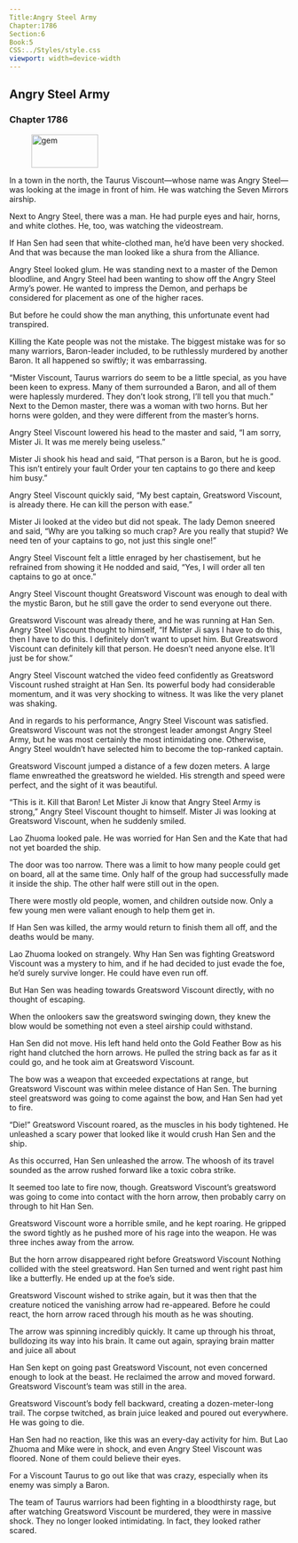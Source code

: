 ```yaml
---
Title:Angry Steel Army 
Chapter:1786 
Section:6 
Book:5 
CSS:../Styles/style.css 
viewport: width=device-width
---
```

  
## Angry Steel Army
### Chapter 1786
  
<figure>
	<img src="../Images/gem.gif" alt="gem" id="gem" width="120" height="60" />
</figure>
  

  
In a town in the north, the Taurus Viscount—whose name was Angry Steel—was looking at the image in front of him. He was watching the Seven Mirrors airship.

Next to Angry Steel, there was a man. He had purple eyes and hair, horns, and white clothes. He, too, was watching the videostream.

If Han Sen had seen that white-clothed man, he’d have been very shocked. And that was because the man looked like a shura from the Alliance.

Angry Steel looked glum. He was standing next to a master of the Demon bloodline, and Angry Steel had been wanting to show off the Angry Steel Army’s power. He wanted to impress the Demon, and perhaps be considered for placement as one of the higher races.

But before he could show the man anything, this unfortunate event had transpired.

Killing the Kate people was not the mistake. The biggest mistake was for so many warriors, Baron-leader included, to be ruthlessly murdered by another Baron. It all happened so swiftly; it was embarrassing.

“Mister Viscount, Taurus warriors do seem to be a little special, as you have been keen to express. Many of them surrounded a Baron, and all of them were haplessly murdered. They don’t look strong, I’ll tell you that much.” Next to the Demon master, there was a woman with two horns. But her horns were golden, and they were different from the master’s horns.

Angry Steel Viscount lowered his head to the master and said, “I am sorry, Mister Ji. It was me merely being useless.”

Mister Ji shook his head and said, “That person is a Baron, but he is good. This isn’t entirely your fault Order your ten captains to go there and keep him busy.”

Angry Steel Viscount quickly said, “My best captain, Greatsword Viscount, is already there. He can kill the person with ease.”

Mister Ji looked at the video but did not speak. The lady Demon sneered and said, “Why are you talking so much crap? Are you really that stupid? We need ten of your captains to go, not just this single one!”

Angry Steel Viscount felt a little enraged by her chastisement, but he refrained from showing it He nodded and said, “Yes, I will order all ten captains to go at once.”

Angry Steel Viscount thought Greatsword Viscount was enough to deal with the mystic Baron, but he still gave the order to send everyone out there.

Greatsword Viscount was already there, and he was running at Han Sen. Angry Steel Viscount thought to himself, “If Mister Ji says I have to do this, then I have to do this. I definitely don’t want to upset him. But Greatsword Viscount can definitely kill that person. He doesn’t need anyone else. It’ll just be for show.”

Angry Steel Viscount watched the video feed confidently as Greatsword Viscount rushed straight at Han Sen. Its powerful body had considerable momentum, and it was very shocking to witness. It was like the very planet was shaking.

And in regards to his performance, Angry Steel Viscount was satisfied. Greatsword Viscount was not the strongest leader amongst Angry Steel Army, but he was most certainly the most intimidating one. Otherwise, Angry Steel wouldn’t have selected him to become the top-ranked captain.

Greatsword Viscount jumped a distance of a few dozen meters. A large flame enwreathed the greatsword he wielded. His strength and speed were perfect, and the sight of it was beautiful.

“This is it. Kill that Baron! Let Mister Ji know that Angry Steel Army is strong,” Angry Steel Viscount thought to himself. Mister Ji was looking at Greatsword Viscount, when he suddenly smiled.

Lao Zhuoma looked pale. He was worried for Han Sen and the Kate that had not yet boarded the ship.

The door was too narrow. There was a limit to how many people could get on board, all at the same time. Only half of the group had successfully made it inside the ship. The other half were still out in the open.

There were mostly old people, women, and children outside now. Only a few young men were valiant enough to help them get in.

If Han Sen was killed, the army would return to finish them all off, and the deaths would be many.

Lao Zhuoma looked on strangely. Why Han Sen was fighting Greatsword Viscount was a mystery to him, and if he had decided to just evade the foe, he’d surely survive longer. He could have even run off.

But Han Sen was heading towards Greatsword Viscount directly, with no thought of escaping.

When the onlookers saw the greatsword swinging down, they knew the blow would be something not even a steel airship could withstand.

Han Sen did not move. His left hand held onto the Gold Feather Bow as his right hand clutched the horn arrows. He pulled the string back as far as it could go, and he took aim at Greatsword Viscount.

The bow was a weapon that exceeded expectations at range, but Greatsword Viscount was within melee distance of Han Sen. The burning steel greatsword was going to come against the bow, and Han Sen had yet to fire.

“Die!” Greatsword Viscount roared, as the muscles in his body tightened. He unleashed a scary power that looked like it would crush Han Sen and the ship.

As this occurred, Han Sen unleashed the arrow. The whoosh of its travel sounded as the arrow rushed forward like a toxic cobra strike.

It seemed too late to fire now, though. Greatsword Viscount’s greatsword was going to come into contact with the horn arrow, then probably carry on through to hit Han Sen.

Greatsword Viscount wore a horrible smile, and he kept roaring. He gripped the sword tightly as he pushed more of his rage into the weapon. He was three inches away from the arrow.

But the horn arrow disappeared right before Greatsword Viscount Nothing collided with the steel greatsword. Han Sen turned and went right past him like a butterfly. He ended up at the foe’s side.

Greatsword Viscount wished to strike again, but it was then that the creature noticed the vanishing arrow had re-appeared. Before he could react, the horn arrow raced through his mouth as he was shouting.

The arrow was spinning incredibly quickly. It came up through his throat, bulldozing its way into his brain. It came out again, spraying brain matter and juice all about

Han Sen kept on going past Greatsword Viscount, not even concerned enough to look at the beast. He reclaimed the arrow and moved forward. Greatsword Viscount’s team was still in the area.

Greatsword Viscount’s body fell backward, creating a dozen-meter-long trail. The corpse twitched, as brain juice leaked and poured out everywhere. He was going to die.

Han Sen had no reaction, like this was an every-day activity for him. But Lao Zhuoma and Mike were in shock, and even Angry Steel Viscount was floored. None of them could believe their eyes.

For a Viscount Taurus to go out like that was crazy, especially when its enemy was simply a Baron.

The team of Taurus warriors had been fighting in a bloodthirsty rage, but after watching Greatsword Viscount be murdered, they were in massive shock. They no longer looked intimidating. In fact, they looked rather scared.